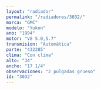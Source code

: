 ```yaml
---
layout: "radiador"
permalink: "/radiadores/3032/"
marca: "GMC"
modelo: "Yukon"
ano: "1994"
motor: "V8 5.0,5.7"
transmision: "Automática"
parte: "432285"
clima: "Con clima"
alto: "34"
ancho: "17 1/4"
observaciones: "2 pulgadas grueso"
id: "3032"
---
```


